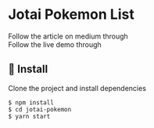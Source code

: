 # Jotai Pokemon List

Follow the article on medium through \
Follow the live demo through

## 🚀 Install

Clone the project and install dependencies

```
$ npm install
$ cd jotai-pokemon
$ yarn start
```
